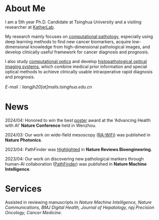 About Me
======
I am a 5th year Ph.D. Candidate at Tsinghua University and a visiting researcher at [KatherLab](https://jnkather.github.io/). 

My research mainly focuses on <ins>computational pathology</ins>, especially using deep learning methods to find new cancer biomarkers, acquire low-dimensional knowledge from high-dimensional pathological images, and develop clinically useful framework for cancer diagnosis and prognosis.  

I also study <ins>computational optics</ins> and develop <ins>histopathological optical imaging systems</ins>, which combine medical prior information and special optical methods to achieve clinically usable intraoperative rapid diagnosis and prognosis.

*E-mail：liangjh20[at]mails.tsinghua.edu.cn*

 
 

News
======

2024/04: Honored to win the best [poster](https://github.com/LiangJunhao-THU/nature-conference-poster/blob/main/LIANG%20poster.pdf) award at the ‘Advancing Health with AI’ **Nature Conference** held in Wenzhou.

2024/03: Our work on wide-field mesoscopy ([RA-WiFi](https://www.nature.com/articles/s41566-024-01422-1)) was published in **Nature Photonics**.

2023/04: PathFinder was [Highlighted](https://www.nature.com/articles/s44222-023-00069-x) in **Nature Reviews Bioengineering**. 

2023/04: Our work on discovering new pathological markers through human-AI collaboration ([PathFinder](https://www.nature.com/articles/s42256-023-00635-3)) was published in **Nature Machine Intelligence**. 


Services
======
Assisted in reviewing manuscripts in _Nature Machine Intelligence, Nature Communications, BMJ Digital Health, Journal of Hepatology, npj Precision Oncology, Cancer Medicine_.
